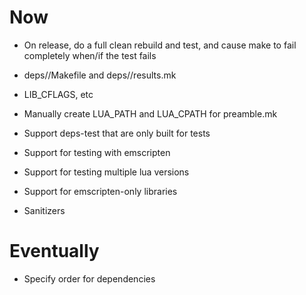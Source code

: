 # Now

- On release, do a full clean rebuild and test, and cause make to fail
  completely when/if the test fails

- deps/<dep>/Makefile and deps/<dep>/results.mk
- LIB_CFLAGS, etc

- Manually create LUA_PATH and LUA_CPATH for preamble.mk
- Support deps-test that are only built for tests
- Support for testing with emscripten
- Support for testing multiple lua versions
- Support for emscripten-only libraries

- Sanitizers

# Eventually

- Specify order for dependencies
